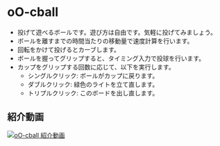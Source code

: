 # oO-cball

- 投げて遊べるボールです。遊び方は自由です。気軽に投げてみましょう。
- ボールを離すまでの時間当たりの移動量で速度計算を行います。
- 回転をかけて投げるとカーブします。
- ボールを握ってグリップすると、タイミング入力で投球を行います。
- カップをグリップする回数に応じて、以下を実行します。
    - シングルクリック: ボールがカップに戻ります。
    - ダブルクリック: 緑色のライトを立て直します。
    - トリプルクリック: このボードを出し直します。

## 紹介動画
[![oO-cball 紹介動画](https://img.youtube.com/vi/V1PVcoA3_q4/0.jpg)](https://www.youtube.com/watch?v=V1PVcoA3_q4)
